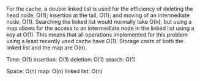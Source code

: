For the cache, a double linked list is used for the efficiency of deleting the head 
node, O(1); insertion at the tail, O(1); and moving of an intermediate node, O(1). Searching 
the linked list would normally take O(n), but using a map allows for the access to an
intermediate node in the linked list using a key at O(1). This means that all operations
implemented for this problem using a least recently used cache have O(1). Storage costs 
of both the linked list and the map are O(n).

Time: O(1)
    insertion: O(1)
    deletion: O(1)
    search: O(1)

Space: O(n)
    map: O(n)
    linked list: O(n)